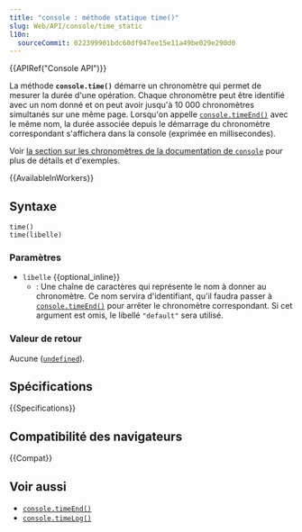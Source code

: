 ```yaml
---
title: "console : méthode statique time()"
slug: Web/API/console/time_static
l10n:
  sourceCommit: 022399901bdc60df947ee15e11a49be029e290d0
---
```


{{APIRef("Console API")}}

La méthode **`console.time()`** démarre un chronomètre qui permet de mesurer la durée d'une opération. Chaque chronomètre peut être identifié avec un nom donné et on peut avoir jusqu'à 10&nbsp;000 chronomètres simultanés sur une même page. Lorsqu'on appelle [`console.timeEnd()`](/fr/docs/Web/API/console/timeEnd_static) avec le même nom, la durée associée depuis le démarrage du chronomètre correspondant s'affichera dans la console (exprimée en millisecondes).

Voir [la section sur les chronomètres de la documentation de `console`](/fr/docs/Web/API/console#chronomètres) pour plus de détails et d'exemples.

{{AvailableInWorkers}}

## Syntaxe

```js-nolint
time()
time(libelle)
```

### Paramètres

- `libelle` {{optional_inline}}
  - : Une chaîne de caractères qui représente le nom à donner au chronomètre. Ce nom servira d'identifiant, qu'il faudra passer à [`console.timeEnd()`](/fr/docs/Web/API/console/timeEnd_static) pour arrêter le chronomètre correspondant. Si cet argument est omis, le libellé `"default"` sera utilisé.

### Valeur de retour

Aucune ([`undefined`](/fr/docs/Web/JavaScript/Reference/Global_Objects/undefined)).

## Spécifications

{{Specifications}}

## Compatibilité des navigateurs

{{Compat}}

## Voir aussi

- [`console.timeEnd()`](/fr/docs/Web/API/console/timeEnd_static)
- [`console.timeLog()`](/fr/docs/Web/API/console/timeLog_static)
